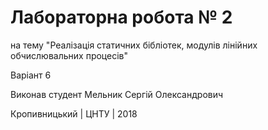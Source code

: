 ﻿# Лабораторна робота № 2

на тему "Реалізація статичних бібліотек, модулів лінійних обчислювальних процесів"

Варіант 6

Виконав студент Мельник Сергій Олександрович

Кропивницький | ЦНТУ | 2018
